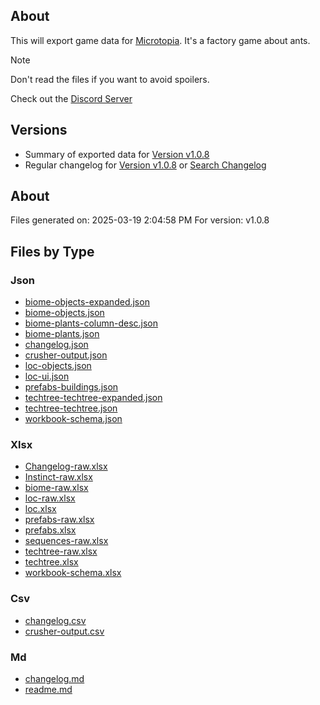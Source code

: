 ## About

This will export game data for [Microtopia](https://store.steampowered.com/app/2750000/Microtopia/). It's a factory game about ants. 

> [!NOTE] 
> Don't read the files if you want to avoid spoilers. 

Check out the [Discord Server](https://discord.gg/F8GKVrxcWN)

## Versions

- Summary of exported data for [Version v1.0.8](./export/v1.0.8/readme.md)
- Regular changelog for [Version v1.0.8](./export/v1.0.8/changelog.md) or [Search Changelog](./export/v1.0.8/csv/changelog.csv)



## About

Files generated on: 2025-03-19 2:04:58 PM
For version: v1.0.8

## Files by Type


### Json


- [biome-objects-expanded.json](./export/v1.0.8/json/biome-objects-expanded.json)
- [biome-objects.json](./export/v1.0.8/json/biome-objects.json)
- [biome-plants-column-desc.json](./export/v1.0.8/json/biome-plants-column-desc.json)
- [biome-plants.json](./export/v1.0.8/json/biome-plants.json)
- [changelog.json](./export/v1.0.8/json/changelog.json)
- [crusher-output.json](./export/v1.0.8/json/crusher-output.json)
- [loc-objects.json](./export/v1.0.8/json/loc-objects.json)
- [loc-ui.json](./export/v1.0.8/json/loc-ui.json)
- [prefabs-buildings.json](./export/v1.0.8/json/prefabs-buildings.json)
- [techtree-techtree-expanded.json](./export/v1.0.8/json/techtree-techtree-expanded.json)
- [techtree-techtree.json](./export/v1.0.8/json/techtree-techtree.json)
- [workbook-schema.json](./export/v1.0.8/json/workbook-schema.json)

### Xlsx


- [Changelog-raw.xlsx](./export/v1.0.8/Changelog-raw.xlsx)
- [Instinct-raw.xlsx](./export/v1.0.8/Instinct-raw.xlsx)
- [biome-raw.xlsx](./export/v1.0.8/biome-raw.xlsx)
- [loc-raw.xlsx](./export/v1.0.8/loc-raw.xlsx)
- [loc.xlsx](./export/v1.0.8/loc.xlsx)
- [prefabs-raw.xlsx](./export/v1.0.8/prefabs-raw.xlsx)
- [prefabs.xlsx](./export/v1.0.8/prefabs.xlsx)
- [sequences-raw.xlsx](./export/v1.0.8/sequences-raw.xlsx)
- [techtree-raw.xlsx](./export/v1.0.8/techtree-raw.xlsx)
- [techtree.xlsx](./export/v1.0.8/techtree.xlsx)
- [workbook-schema.xlsx](./export/v1.0.8/workbook-schema.xlsx)

### Csv


- [changelog.csv](./export/v1.0.8/csv/changelog.csv)
- [crusher-output.csv](./export/v1.0.8/csv/crusher-output.csv)

### Md


- [changelog.md](./changelog.md)
- [readme.md](./readme.md)

